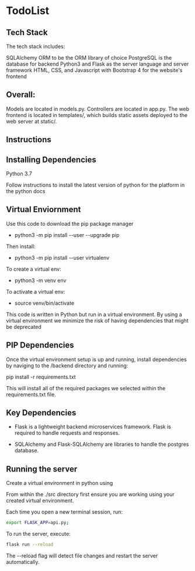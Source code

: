 # TodoList

## Tech Stack
The tech stack includes:

SQLAlchemy ORM to be the ORM library of choice
PostgreSQL is the database for backend
Python3 and Flask as the server language and server framework
HTML, CSS, and Javascript with Bootstrap 4 for the website's frontend

## Overall:

Models are located in models.py.
Controllers are located in app.py.
The web frontend is located in templates/, which builds static assets deployed to the web server at static/.

## Instructions

## Installing Dependencies
Python 3.7

Follow instructions to install the latest version of python for the platform in the python docs

## Virtual Enviornment

Use this code to download the pip package manager
- python3 -m pip install --user --upgrade pip

Then install:
- python3 -m pip install --user virtualenv

To create a virtual env:
- python3 -m venv env

To activate a virtual env:
- source venv/bin/activate

This code is written in Python but run in a virtual environment. By using a virtual environment we minimize the risk of having dependencies that might be deprecated

## PIP Dependencies
Once the virtual environment setup is up and running, install dependencies by naviging to the /backend directory and running:

pip install -r requirements.txt

This will install all of the required packages we selected within the requirements.txt file.

## Key Dependencies
- Flask is a lightweight backend microservices framework. Flask is required to handle requests and responses.

- SQLAlchemy and Flask-SQLAlchemy are libraries to handle the postgres database.

## Running the server

Create a virtual environment in python using 

From within the ./src directory first ensure you are working using your created virtual environment.

Each time you open a new terminal session, run:

```bash
export FLASK_APP=api.py;
```
To run the server, execute:

```bash
flask run --reload
```

The --reload flag will detect file changes and restart the server automatically.